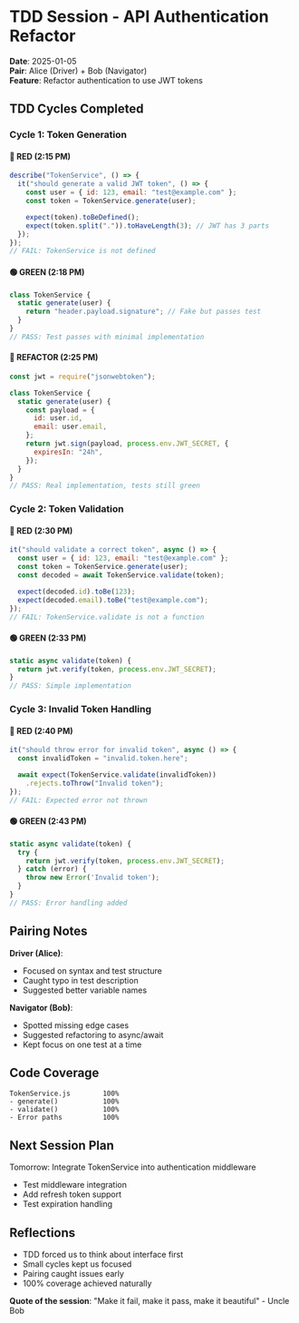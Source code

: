 # TDD Session - API Authentication Refactor

**Date**: 2025-01-05\
**Pair**: Alice (Driver) + Bob (Navigator)\
**Feature**: Refactor authentication to use JWT tokens

## TDD Cycles Completed

### Cycle 1: Token Generation

#### 🔴 RED (2:15 PM)

```javascript
describe("TokenService", () => {
  it("should generate a valid JWT token", () => {
    const user = { id: 123, email: "test@example.com" };
    const token = TokenService.generate(user);

    expect(token).toBeDefined();
    expect(token.split(".")).toHaveLength(3); // JWT has 3 parts
  });
});
// FAIL: TokenService is not defined
```

#### 🟢 GREEN (2:18 PM)

```javascript
class TokenService {
  static generate(user) {
    return "header.payload.signature"; // Fake but passes test
  }
}
// PASS: Test passes with minimal implementation
```

#### 🔵 REFACTOR (2:25 PM)

```javascript
const jwt = require("jsonwebtoken");

class TokenService {
  static generate(user) {
    const payload = {
      id: user.id,
      email: user.email,
    };
    return jwt.sign(payload, process.env.JWT_SECRET, {
      expiresIn: "24h",
    });
  }
}
// PASS: Real implementation, tests still green
```

### Cycle 2: Token Validation

#### 🔴 RED (2:30 PM)

```javascript
it("should validate a correct token", async () => {
  const user = { id: 123, email: "test@example.com" };
  const token = TokenService.generate(user);
  const decoded = await TokenService.validate(token);

  expect(decoded.id).toBe(123);
  expect(decoded.email).toBe("test@example.com");
});
// FAIL: TokenService.validate is not a function
```

#### 🟢 GREEN (2:33 PM)

```javascript
static async validate(token) {
  return jwt.verify(token, process.env.JWT_SECRET);
}
// PASS: Simple implementation
```

### Cycle 3: Invalid Token Handling

#### 🔴 RED (2:40 PM)

```javascript
it("should throw error for invalid token", async () => {
  const invalidToken = "invalid.token.here";

  await expect(TokenService.validate(invalidToken))
    .rejects.toThrow("Invalid token");
});
// FAIL: Expected error not thrown
```

#### 🟢 GREEN (2:43 PM)

```javascript
static async validate(token) {
  try {
    return jwt.verify(token, process.env.JWT_SECRET);
  } catch (error) {
    throw new Error('Invalid token');
  }
}
// PASS: Error handling added
```

## Pairing Notes

**Driver (Alice)**:

- Focused on syntax and test structure
- Caught typo in test description
- Suggested better variable names

**Navigator (Bob)**:

- Spotted missing edge cases
- Suggested refactoring to async/await
- Kept focus on one test at a time

## Code Coverage

```
TokenService.js        100%
- generate()           100%  
- validate()           100%
- Error paths          100%
```

## Next Session Plan

Tomorrow: Integrate TokenService into authentication middleware

- Test middleware integration
- Add refresh token support
- Test expiration handling

## Reflections

- TDD forced us to think about interface first
- Small cycles kept us focused
- Pairing caught issues early
- 100% coverage achieved naturally

**Quote of the session**: "Make it fail, make it pass, make it beautiful" -
Uncle Bob
